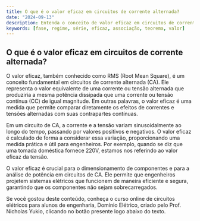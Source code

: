 ```yaml
---
title: O que é o valor eficaz em circuitos de corrente alternada?
date: "2024-09-13"
description: Entenda o conceito de valor eficaz em circuitos de corrente alternada e sua importância na engenharia elétrica.
keywords: [fase, regime, série, eficaz, associação, teorema, valor]
---
```


## O que é o valor eficaz em circuitos de corrente alternada?

O valor eficaz, também conhecido como RMS (Root Mean Square), é um conceito fundamental em circuitos de corrente alternada (CA). Ele representa o valor equivalente de uma corrente ou tensão alternada que produziria a mesma potência dissipada que uma corrente ou tensão contínua (CC) de igual magnitude. Em outras palavras, o valor eficaz é uma medida que permite comparar diretamente os efeitos de correntes e tensões alternadas com suas contrapartes contínuas.

Em um circuito de CA, a corrente e a tensão variam sinusoidalmente ao longo do tempo, passando por valores positivos e negativos. O valor eficaz é calculado de forma a considerar essa variação, proporcionando uma medida prática e útil para engenheiros. Por exemplo, quando se diz que uma tomada doméstica fornece 220V, estamos nos referindo ao valor eficaz da tensão.

O valor eficaz é crucial para o dimensionamento de componentes e para a análise de potência em circuitos de CA. Ele permite que engenheiros projetem sistemas elétricos que funcionem de maneira eficiente e segura, garantindo que os componentes não sejam sobrecarregados.

Se você gostou deste conteúdo, conheça o curso online de circuitos elétricos para alunos de engenharia, Domínio Elétrico, criado pelo Prof. Nicholas Yukio, clicando no botão presente logo abaixo do texto.